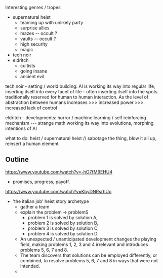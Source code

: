 Interesting genres / tropes
- supernatural heist
	- teaming up with unlikely party
	- surprise allies
	- mazes -- occult ?
	- vaults -- occult ?
	- high security
	- magic
- tech noir
- eldritch
	- cultists
	- going insane
	- ancient evil


tech noir - setting / world building:
AI is working its way into regular life, inserting itself into every facet of life - often inserting itself into the spots traditionally reserved for human to human interaction. As the level of abstraction between humans increases >>> increased power >>> increased lack of control 

eldritch - developments: 
horror / machine learning / self reinforcing mechanism --- strange math working its way into evolutions, morphing intentions of AI

what to do: 
heist / supernatural heist // sabotage the thing, blow it all up, reinsert a human element


## Outline

https://www.youtube.com/watch?v=-hO7fM9EHU4
- promises, progress, payoff.

https://www.youtube.com/watch?v=KbyDNRsrhUo
- 'the italian job' heist story archetype
	- gather a team
	- explain the problem -> problemS
		- problem 1 is solved by solution A,
		- problem 2 is solved by solution B,
		- problem 3 is solved by solution C,
		- problem 4 is solved by solution D.
	- An unexpected / unanticipated development changes the playing field, making problems 1, 2, 3 and 4 irrelevant and introduces problems 5, 6, 7 and 8. 
	- The team discovers that solutions can be employed differently, or combined, to resolve problems 5, 6, 7 and 8 in ways that were not intended. 
	- 


